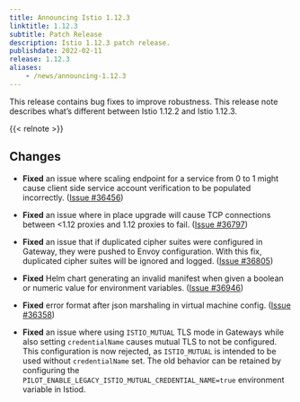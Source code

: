 ```yaml
---
title: Announcing Istio 1.12.3
linktitle: 1.12.3
subtitle: Patch Release
description: Istio 1.12.3 patch release.
publishdate: 2022-02-11
release: 1.12.3
aliases:
    - /news/announcing-1.12.3
---
```


This release contains bug fixes to improve robustness. This release note describes what’s different between Istio 1.12.2 and Istio 1.12.3.

{{< relnote >}}

## Changes

- **Fixed** an issue where scaling endpoint for a service from 0 to 1 might cause client side service account verification to be populated incorrectly.
  ([Issue #36456](https://github.com/istio/istio/issues/36456))

- **Fixed** an issue where in place upgrade will cause TCP connections between <1.12 proxies and 1.12 proxies to fail.
  ([Issue #36797](https://github.com/istio/istio/pull/36797))

- **Fixed** an issue that if duplicated cipher suites were configured in Gateway, they were pushed to Envoy configuration. With this fix, duplicated cipher
suites will be ignored and logged.
  ([Issue #36805](https://github.com/istio/istio/issues/36805))

- **Fixed** Helm chart generating an invalid manifest when given a boolean or numeric value for environment variables.
  ([Issue #36946](https://github.com/istio/istio/issues/36946))

- **Fixed** error format after json marshaling in virtual machine config.
  ([Issue #36358](https://github.com/istio/istio/issues/36358))

- **Fixed** an issue where using `ISTIO_MUTUAL` TLS mode in Gateways while also setting `credentialName` causes mutual TLS to not be configured. This configuration is now rejected, as `ISTIO_MUTUAL` is intended to be used without `credentialName` set. The old behavior can be retained by configuring the `PILOT_ENABLE_LEGACY_ISTIO_MUTUAL_CREDENTIAL_NAME=true` environment variable in Istiod.
